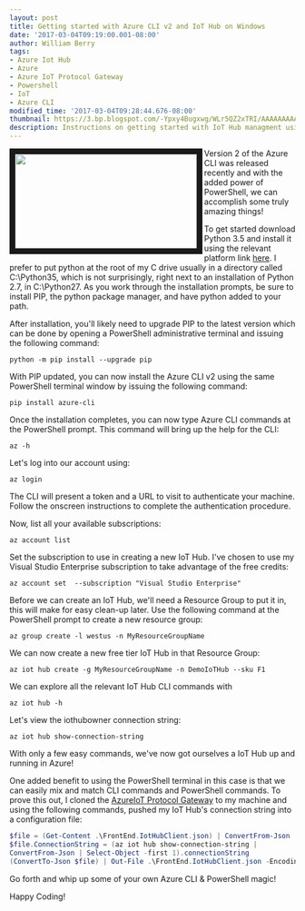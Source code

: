 ```yaml
---
layout: post
title: Getting started with Azure CLI v2 and IoT Hub on Windows
date: '2017-03-04T09:19:00.001-08:00'
author: William Berry
tags:
- Azure Iot Hub
- Azure
- Azure IoT Protocol Gateway
- Powershell
- IoT
- Azure CLI
modified_time: '2017-03-04T09:28:44.676-08:00'
thumbnail: https://3.bp.blogspot.com/-Ypxy4Bugxwg/WLr5QZ2xTRI/AAAAAAAAAl4/-9pv0hgBHnI5qeX0dSVOfZe98AeXziS8wCLcB/s72-c/AzureCli.PNG
description: Instructions on getting started with IoT Hub managment using Azure CLI v2 
---
```


[<img align="left" border="10" height="166" src="https://3.bp.blogspot.com/-Ypxy4Bugxwg/WLr5QZ2xTRI/AAAAAAAAAl4/-9pv0hgBHnI5qeX0dSVOfZe98AeXziS8wCLcB/s320/AzureCli.PNG" width="320" />](https://3.bp.blogspot.com/-Ypxy4Bugxwg/WLr5QZ2xTRI/AAAAAAAAAl4/-9pv0hgBHnI5qeX0dSVOfZe98AeXziS8wCLcB/s1600/AzureCli.PNG) Version 2 of the Azure CLI was released recently and with the added power of PowerShell, we can accomplish some truly amazing things! 

To get started download Python 3.5 and install it using the relevant platform 
link [here](https://www.python.org/downloads/release/python-353/).  I prefer 
to put python at the root of my C drive usually in a directory called 
C:\Python35, which is not surprisingly, right next to an installation of 
Python 2.7, in C:\Python27.  As you work through the installation prompts, be 
sure to install PIP, the python package manager, and have python added to your 
path. 

After installation, you'll likely need to upgrade PIP to the latest version 
which can be done by opening a PowerShell administrative terminal and issuing 
the following command: 

```shell
python -m pip install --upgrade pip
``` 

With PIP updated, you can now install the Azure CLI v2 using the same 
PowerShell terminal window by issuing the following command: 

```shell
pip install azure-cli
``` 

Once the installation completes, you can now type Azure CLI commands at the 
PowerShell prompt.  This command will bring up the help for the CLI: 

```shell
az -h
``` 

Let's log into our account using: 

```shell
az login
``` 

The CLI will present a token and a URL to visit to authenticate your machine.  
Follow the onscreen instructions to complete the authentication procedure. 

Now, list all your available subscriptions: 

```shell
az account list
``` 

Set the subscription to use in creating a new IoT Hub.  I've chosen to use my 
Visual Studio Enterprise subscription to take advantage of the free credits: 

```shell
az account set  --subscription "Visual Studio Enterprise"
``` 

Before we can create an IoT Hub, we'll need a Resource Group to put it in, 
this will make for easy clean-up later.  Use the following command at the 
PowerShell prompt to create a new resource group: 

```shell
az group create -l westus -n MyResourceGroupName
``` 

We can now create a new free tier IoT Hub in that Resource Group: 

```shell
az iot hub create -g MyResourceGroupName -n DemoIoTHub --sku F1
``` 

We can explore all the relevant IoT Hub CLI commands with 

```shell
az iot hub -h
``` 

Let's view the iothubowner connection string: 

```shell
az iot hub show-connection-string
``` 

With only a few easy commands, we've now got ourselves a IoT Hub up and 
running in Azure! 

One added benefit to using the PowerShell terminal in this case is that we can 
easily mix and match CLI commands and PowerShell commands.  To prove this out, 
I cloned the [AzureIoT  Protocol Gateway](https://github.com/Azure/azure-iot-protocol-gateway) to my machine 
and using the following commands, pushed my IoT Hub's connection string into a 
configuration file: 

```powershell
$file = (Get-Content .\FrontEnd.IotHubClient.json) | ConvertFrom-Json 
$file.ConnectionString = (az iot hub show-connection-string | 
ConvertFrom-Json | Select-Object -first 1).connectionString 
(ConvertTo-Json $file) | Out-File .\FrontEnd.IotHubClient.json -Encoding ascii 
```

Go forth and whip up some of your own Azure CLI & PowerShell magic! 

Happy Coding! 